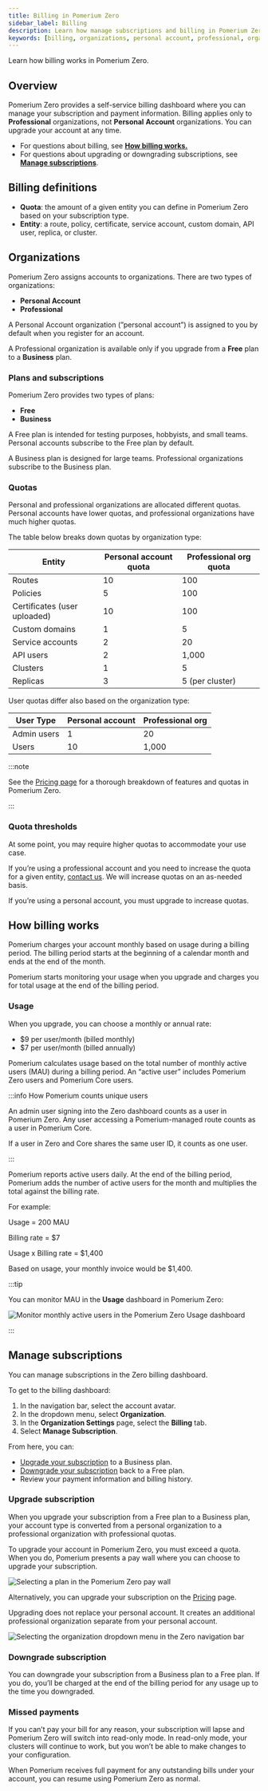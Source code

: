 ```yaml
---
title: Billing in Pomerium Zero
sidebar_label: Billing
description: Learn how manage subscriptions and billing in Pomerium Zero.
keywords: [billing, organizations, personal account, professional, organization, subscription]
---
```


Learn how billing works in Pomerium Zero. 

## Overview

Pomerium Zero provides a self-service billing dashboard where you can manage your subscription and payment information. Billing applies only to **Professional** organizations, not **Personal** **Account** organizations. You can upgrade your account at any time. 

- For questions about billing, see [**How billing works.**](#how-billing-works)
- For questions about upgrading or downgrading subscriptions, see [**Manage subscriptions**](#manage-subscriptions).

## Billing definitions

- **Quota**: the amount of a given entity you can define in Pomerium Zero based on your subscription type.
- **Entity**: a route, policy, certificate, service account, custom domain, API user, replica, or cluster.

## Organizations

Pomerium Zero assigns accounts to organizations. There are two types of organizations:

- **Personal Account**
- **Professional**

A Personal Account organization (”personal account”) is assigned to you by default when you register for an account. 

A Professional organization is available only if you upgrade from a **Free** plan to a **Business** plan.

### Plans and subscriptions

Pomerium Zero provides two types of plans:

- **Free**
- **Business**

A Free plan is intended for testing purposes, hobbyists, and small teams. Personal accounts subscribe to the Free plan by default. 

A Business plan is designed for large teams. Professional organizations subscribe to the Business plan.

### Quotas

Personal and professional organizations are allocated different quotas. Personal accounts have lower quotas, and professional organizations have much higher quotas. 

The table below breaks down quotas by organization type:

| Entity | Personal account quota | Professional org quota |
| --- | --- | --- |
| Routes | 10 | 100 |
| Policies | 5 | 100 |
| Certificates (user uploaded) | 10 | 100 |
| Custom domains | 1 | 5 |
| Service accounts | 2 | 20 |
| API users | 2 | 1,000 |
| Clusters | 1 | 5 |
| Replicas | 3 | 5 (per cluster) |

User quotas differ also based on the organization type:

| User Type | Personal account | Professional org |
| --- | --- | --- |
| Admin users | 1 | 20 |
| Users | 10 | 1,000 |

:::note

See the [Pricing page](https://www.pomerium.com/pricing) for a thorough breakdown of features and quotas in Pomerium Zero.

:::

### Quota thresholds

At some point, you may require higher quotas to accommodate your use case. 

If you’re using a professional account and you need to increase the quota for a given entity, [contact us](/docs/community). We will increase quotas on an as-needed basis.

If you’re using a personal account, you must upgrade to increase quotas. 

## How billing works

Pomerium charges your account monthly based on usage during a billing period. The billing period starts at the beginning of a calendar month and ends at the end of the month. 

Pomerium starts monitoring your usage when you upgrade and charges you for total usage at the end of the billing period. 

### Usage

When you upgrade, you can choose a monthly or annual rate:

- $9 per user/month (billed monthly)
- $7 per user/month (billed annually)

Pomerium calculates usage based on the total number of monthly active users (MAU) during a billing period. An “active user” includes Pomerium Zero users and Pomerium Core users. 

:::info How Pomerium counts unique users

An admin user signing into the Zero dashboard counts as a user in Pomerium Zero. Any user accessing a Pomerium-managed route counts as a user in Pomerium Core. 

If a user in Zero and Core shares the same user ID, it counts as one user. 

:::

Pomerium reports active users daily. At the end of the billing period, Pomerium adds the number of active users for the month and multiplies the total against the billing rate.

For example:

Usage = 200 MAU

Billing rate = $7

Usage x Billing rate = $1,400

Based on usage, your monthly invoice would be $1,400. 

:::tip

You can monitor MAU in the **Usage** dashboard in Pomerium Zero:

![Monitor monthly active users in the Pomerium Zero Usage dashboard](./img/billing/zero-usage-dash.png)

:::

## Manage subscriptions

You can manage subscriptions in the Zero billing dashboard. 

To get to the billing dashboard:

1. In the navigation bar, select the account avatar.
1. In the dropdown menu, select **Organization**.
1. In the **Organization Settings** page, select the **Billing** tab.
1. Select **Manage Subscription**.

From here, you can: 

- [Upgrade your subscription](#upgrade-subscription) to a Business plan.
- [Downgrade your subscription](#downgrade-subscription) back to a Free plan.
- Review your payment information and billing history.

### Upgrade subscription

When you upgrade your subscription from a Free plan to a Business plan, your account type is converted from a personal organization to a professional organization with professional quotas.

To upgrade your account in Pomerium Zero, you must exceed a quota. When you do, Pomerium presents a pay wall where you can choose to upgrade your subscription.

![Selecting a plan in the Pomerium Zero pay wall](./img/billing/zero-pay-wall.png)

Alternatively, you can upgrade your subscription on the [Pricing](https://www.pomerium.com/pricing) page.

Upgrading does not replace your personal account. It creates an additional professional organization separate from your personal account. 

![Selecting the organization dropdown menu in the Zero navigation bar](./img/billing/billing-org-dropdown.png)

### Downgrade subscription

You can downgrade your subscription from a Business plan to a Free plan. If you do, you’ll be charged at the end of the billing period for any usage up to the time you downgraded.  

### Missed payments

If you can’t pay your bill for any reason, your subscription will lapse and Pomerium Zero will switch into read-only mode. In read-only mode, your clusters will continue to work, but you won’t be able to make changes to your configuration. 

When Pomerium receives full payment for any outstanding bills under your account, you can resume using Pomerium Zero as normal.